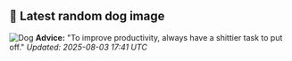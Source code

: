 ## 🐶 Latest random dog image
![Dog](https://images.dog.ceo/breeds/pointer-germanlonghair/hans3.jpg)
**Advice:** "To improve productivity, always have a shittier task to put off."
*Updated: 2025-08-03 17:41 UTC*
